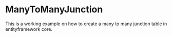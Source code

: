 # ManyToManyJunction
This is a working example on how to create a many to many junction table in entityframework core.
